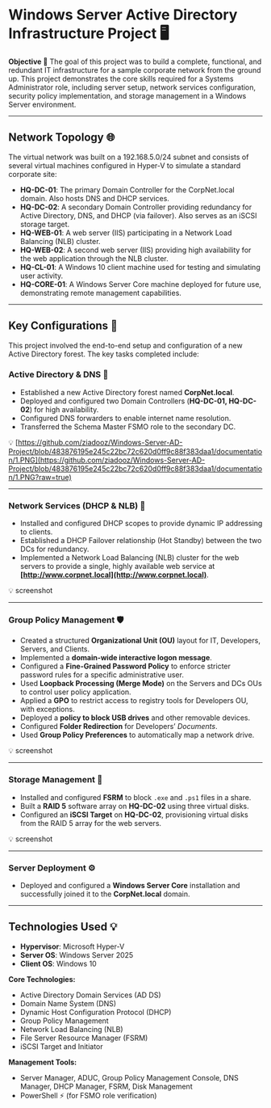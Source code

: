 # Windows Server Active Directory Infrastructure Project 🖥️

**Objective 🎯**
The goal of this project was to build a complete, functional, and redundant IT infrastructure for a sample corporate network from the ground up. This project demonstrates the core skills required for a Systems Administrator role, including server setup, network services configuration, security policy implementation, and storage management in a Windows Server environment.

---

## Network Topology 🌐

The virtual network was built on a 192.168.5.0/24 subnet and consists of several virtual machines configured in Hyper-V to simulate a standard corporate site:

* **HQ-DC-01**: The primary Domain Controller for the CorpNet.local domain. Also hosts DNS and DHCP services.
* **HQ-DC-02**: A secondary Domain Controller providing redundancy for Active Directory, DNS, and DHCP (via failover). Also serves as an iSCSI storage target.
* **HQ-WEB-01**: A web server (IIS) participating in a Network Load Balancing (NLB) cluster.
* **HQ-WEB-02**: A second web server (IIS) providing high availability for the web application through the NLB cluster.
* **HQ-CL-01**: A Windows 10 client machine used for testing and simulating user activity.
* **HQ-CORE-01**: A Windows Server Core machine deployed for future use, demonstrating remote management capabilities.

---

## Key Configurations 🔧

This project involved the end-to-end setup and configuration of a new Active Directory forest. The key tasks completed include:

### Active Directory & DNS 📂

* Established a new Active Directory forest named **CorpNet.local**.
* Deployed and configured two Domain Controllers (**HQ-DC-01, HQ-DC-02**) for high availability.
* Configured DNS forwarders to enable internet name resolution.
* Transferred the Schema Master FSMO role to the secondary DC.

💡  [https://github.com/ziadooz/Windows-Server-AD-Project/blob/483876195e245c22bc72c620d0ff9c88f383daa1/documentation/1.PNG](https://github.com/ziadooz/Windows-Server-AD-Project/blob/483876195e245c22bc72c620d0ff9c88f383daa1/documentation/1.PNG?raw=true)

---

### Network Services (DHCP & NLB) 📡

* Installed and configured DHCP scopes to provide dynamic IP addressing to clients.
* Established a DHCP Failover relationship (Hot Standby) between the two DCs for redundancy.
* Implemented a Network Load Balancing (NLB) cluster for the web servers to provide a single, highly available web service at **[http://www.corpnet.local](http://www.corpnet.local)**.

💡  screenshot

---

### Group Policy Management 🛡️

* Created a structured **Organizational Unit (OU)** layout for IT, Developers, Servers, and Clients.
* Implemented a **domain-wide interactive logon message**.
* Configured a **Fine-Grained Password Policy** to enforce stricter password rules for a specific administrative user.
* Used **Loopback Processing (Merge Mode)** on the Servers and DCs OUs to control user policy application.
* Applied a **GPO** to restrict access to registry tools for Developers OU, with exceptions.
* Deployed a **policy to block USB drives** and other removable devices.
* Configured **Folder Redirection** for Developers’ *Documents*.
* Used **Group Policy Preferences** to automatically map a network drive.

💡 screenshot

---

### Storage Management 💾

* Installed and configured **FSRM** to block `.exe` and `.ps1` files in a share.
* Built a **RAID 5** software array on **HQ-DC-02** using three virtual disks.
* Configured an **iSCSI Target** on **HQ-DC-02**, provisioning virtual disks from the RAID 5 array for the web servers.

💡  screenshot

---

### Server Deployment ⚙️

* Deployed and configured a **Windows Server Core** installation and successfully joined it to the **CorpNet.local** domain.

---

## Technologies Used 💡

* **Hypervisor**: Microsoft Hyper-V
* **Server OS**: Windows Server 2025
* **Client OS**: Windows 10

**Core Technologies:**

* Active Directory Domain Services (AD DS)
* Domain Name System (DNS)
* Dynamic Host Configuration Protocol (DHCP)
* Group Policy Management
* Network Load Balancing (NLB)
* File Server Resource Manager (FSRM)
* iSCSI Target and Initiator

**Management Tools:**

* Server Manager, ADUC, Group Policy Management Console, DNS Manager, DHCP Manager, FSRM, Disk Management
* PowerShell ⚡ (for FSMO role verification)
